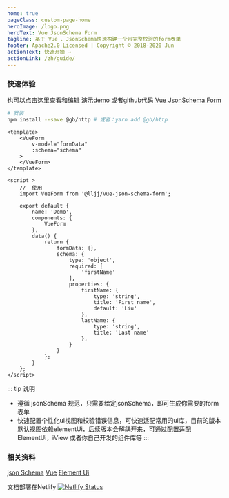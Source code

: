 ```yaml
---
home: true
pageClass: custom-page-home
heroImage: /logo.png
heroText: Vue JsonSchema Form
tagline: 基于 Vue 、JsonSchema快速构建一个带完整校验的form表单
footer: Apache2.0 Licensed | Copyright © 2018-2020 Jun
actionText: 快速开始 →
actionLink: /zh/guide/
---
```


### 快速体验
也可以点击这里查看和编辑 [演示demo](https://form.buhuida.com/ "Vue JsonSchema Form Demo")
或者github代码 [Vue JsonSchema Form](https://github.com/liujunchina/vue-json-schema-form "Vue JsonSchema Form Code")

``` bash
# 安装
npm install --save @gb/http # 或者：yarn add @gb/http
```

```vue
<template>
    <VueForm
        v-model="formData"
        :schema="schema"
    >
    </VueForm>
</template>

<script >
    //  使用
    import VueForm from '@lljj/vue-json-schema-form';

    export default {
        name: 'Demo',
        components: {
            VueForm
        },
        data() {
            return {
                formData: {},
                schema: {
                    type: 'object',
                    required: [
                        'firstName'
                    ],
                    properties: {
                        firstName: {
                            type: 'string',
                            title: 'First name',
                            default: 'Liu'
                        },
                        lastName: {
                            type: 'string',
                            title: 'Last name'
                        },
                    }
                }
            };
        }
    };
</script>
```
::: tip 说明
* 遵循 jsonSchema 规范，只需要给定jsonSchema，即可生成你需要的form表单
* 快速配置个性化ui视图和校验错误信息，可快速适配常用的ui库，目前的版本默认视图依赖elementUi，后续版本会解耦开来，可通过配置适配ElementUi，iView 或者你自己开发的组件库等
:::

### 相关资料
[json Schema](https://json-schema.org/understanding-json-schema/index.html)
[Vue](https://cn.vuejs.org/)
[Element Ui](https://github.com/ElemeFE/element)

文档部署在Netlify [![Netlify Status](https://api.netlify.com/api/v1/badges/863ec4c4-cbe6-45c9-a7b8-85ff6658947d/deploy-status)](https://app.netlify.com/sites/determined-lewin-59111e/deploys)
